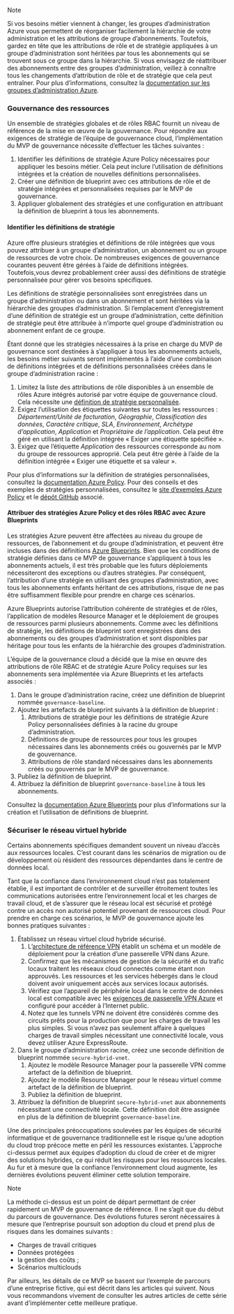 <!-- TEMPLATE FILE - DO NOT ADD METADATA -->
<!-- markdownlint-disable MD002 MD041 -->
> [!NOTE]
>Si vos besoins métier viennent à changer, les groupes d’administration Azure vous permettent de réorganiser facilement la hiérarchie de votre administration et les attributions de groupe d’abonnements. Toutefois, gardez en tête que les attributions de rôle et de stratégie appliquées à un groupe d’administration sont héritées par tous les abonnements qui se trouvent sous ce groupe dans la hiérarchie. Si vous envisagez de réattribuer des abonnements entre des groupes d’administration, veillez à connaître tous les changements d’attribution de rôle et de stratégie que cela peut entraîner. Pour plus d’informations, consultez la [documentation sur les groupes d’administration Azure](https://docs.microsoft.com/azure/governance/management-groups).

### <a name="governance-of-resources"></a>Gouvernance des ressources

Un ensemble de stratégies globales et de rôles RBAC fournit un niveau de référence de la mise en œuvre de la gouvernance. Pour répondre aux exigences de stratégie de l’équipe de gouvernance cloud, l’implémentation du MVP de gouvernance nécessite d’effectuer les tâches suivantes :

1. Identifier les définitions de stratégie Azure Policy nécessaires pour appliquer les besoins métier. Cela peut inclure l’utilisation de définitions intégrées et la création de nouvelles définitions personnalisées.
2. Créer une définition de blueprint avec ces attributions de rôle et de stratégie intégrées et personnalisées requises par le MVP de gouvernance.
3. Appliquer globalement des stratégies et une configuration en attribuant la définition de blueprint à tous les abonnements.

#### <a name="identify-policy-definitions"></a>Identifier les définitions de stratégie

Azure offre plusieurs stratégies et définitions de rôle intégrées que vous pouvez attribuer à un groupe d’administration, un abonnement ou un groupe de ressources de votre choix. De nombreuses exigences de gouvernance courantes peuvent être gérées à l’aide de définitions intégrées. Toutefois,vous devrez probablement créer aussi des définitions de stratégie personnalisée pour gérer vos besoins spécifiques.

Les définitions de stratégie personnalisées sont enregistrées dans un groupe d’administration ou dans un abonnement et sont héritées via la hiérarchie des groupes d’administration. Si l’emplacement d’enregistrement d’une définition de stratégie est un groupe d’administration, cette définition de stratégie peut être attribuée à n’importe quel groupe d’administration ou abonnement enfant de ce groupe.

Étant donné que les stratégies nécessaires à la prise en charge du MVP de gouvernance sont destinées à s’appliquer à tous les abonnements actuels, les besoins métier suivants seront implémentés à l’aide d’une combinaison de définitions intégrées et de définitions personnalisées créées dans le groupe d’administration racine :

1. Limitez la liste des attributions de rôle disponibles à un ensemble de rôles Azure intégrés autorisé par votre équipe de gouvernance cloud. Cela nécessite une [définition de stratégie personnalisée](https://github.com/Azure/azure-policy/tree/master/samples/Authorization/allowed-role-definitions).
2. Exigez l’utilisation des étiquettes suivantes sur toutes les ressources : *Département/Unité de facturation*, *Géographie*, *Classification des données*, *Caractère critique*, *SLA*, *Environnement*, *Archétype d’application*, *Application* et *Propriétaire de l’application*. Cela peut être géré en utilisant la définition intégrée « Exiger une étiquette spécifiée ».
3. Exigez que l’étiquette *Application* des ressources corresponde au nom du groupe de ressources approprié. Cela peut être gérée à l’aide de la définition intégrée « Exiger une étiquette et sa valeur ».

Pour plus d’informations sur la définition de stratégies personnalisées, consultez la [documentation Azure Policy](https://docs.microsoft.com/azure/governance/policy/tutorials/create-custom-policy-definition). Pour des conseils et des exemples de stratégies personnalisées, consultez le [site d’exemples Azure Policy](https://docs.microsoft.com/azure/governance/policy/samples) et le [dépôt GitHub](https://github.com/Azure/azure-policy) associé.

#### <a name="assign-azure-policy-and-rbac-roles-using-azure-blueprints"></a>Attribuer des stratégies Azure Policy et des rôles RBAC avec Azure Blueprints

Les stratégies Azure peuvent être affectées au niveau du groupe de ressources, de l’abonnement et du groupe d’administration, et peuvent être incluses dans des définitions [Azure Blueprints](https://docs.microsoft.com/azure/governance/blueprints/overview). Bien que les conditions de stratégie définies dans ce MVP de gouvernance s’appliquent à tous les abonnements actuels, il est très probable que les futurs déploiements nécessiteront des exceptions ou d’autres stratégies. Par conséquent, l’attribution d’une stratégie en utilisant des groupes d’administration, avec tous les abonnements enfants héritant de ces attributions, risque de ne pas être suffisamment flexible pour prendre en charge ces scénarios.

Azure Blueprints autorise l’attribution cohérente de stratégies et de rôles, l’application de modèles Resource Manager et le déploiement de groupes de ressources parmi plusieurs abonnements. Comme avec les définitions de stratégie, les définitions de blueprint sont enregistrées dans des abonnements ou des groupes d’administration et sont disponibles par héritage pour tous les enfants de la hiérarchie des groupes d’administration.

L’équipe de la gouvernance cloud a décidé que la mise en œuvre des attributions de rôle RBAC et de stratégie Azure Policy requises sur les abonnements sera implémentée via Azure Blueprints et les artefacts associés :

1. Dans le groupe d’administration racine, créez une définition de blueprint nommée `governance-baseline`.
2. Ajoutez les artefacts de blueprint suivants à la définition de blueprint :
    1. Attributions de stratégie pour les définitions de stratégie Azure Policy personnalisées définies à la racine du groupe d’administration.
    2. Définitions de groupe de ressources pour tous les groupes nécessaires dans les abonnements créés ou gouvernés par le MVP de gouvernance.
    3. Attributions de rôle standard nécessaires dans les abonnements créés ou gouvernés par le MVP de gouvernance.
3. Publiez la définition de blueprint.
4. Attribuez la définition de blueprint `governance-baseline` à tous les abonnements.

Consultez la [documentation Azure Blueprints](https://docs.microsoft.com/azure/governance/blueprints/overview) pour plus d’informations sur la création et l’utilisation de définitions de blueprint.

### <a name="secure-hybrid-vnet"></a>Sécuriser le réseau virtuel hybride

Certains abonnements spécifiques demandent souvent un niveau d’accès aux ressources locales. C’est courant dans les scénarios de migration ou de développement où résident des ressources dépendantes dans le centre de données local.

Tant que la confiance dans l’environnement cloud n’est pas totalement établie, il est important de contrôler et de surveiller étroitement toutes les communications autorisées entre l’environnement local et les charges de travail cloud, et de s’assurer que le réseau local est sécurisé et protégé contre un accès non autorisé potentiel provenant de ressources cloud. Pour prendre en charge ces scénarios, le MVP de gouvernance ajoute les bonnes pratiques suivantes :

1. Établissez un réseau virtuel cloud hybride sécurisé.
    1. L’[architecture de référence VPN](https://docs.microsoft.com/azure/architecture/reference-architectures/hybrid-networking/vpn) établit un schéma et un modèle de déploiement pour la création d’une passerelle VPN dans Azure.
    2. Confirmez que les mécanismes de gestion de la sécurité et du trafic locaux traitent les réseaux cloud connectés comme étant non approuvés. Les ressources et les services hébergés dans le cloud doivent avoir uniquement accès aux services locaux autorisés.
    3. Vérifiez que l’appareil de périphérie local dans le centre de données local est compatible avec les [exigences de passerelle VPN Azure](https://docs.microsoft.com/azure/vpn-gateway/vpn-gateway-about-vpn-devices) et configuré pour accéder à l’Internet public.
    4. Notez que les tunnels VPN ne doivent être considérés comme des circuits prêts pour la production que pour les charges de travail les plus simples. Si vous n’avez pas seulement affaire à quelques charges de travail simples nécessitant une connectivité locale, vous devez utiliser Azure ExpressRoute.
1. Dans le groupe d’administration racine, créez une seconde définition de blueprint nommée `secure-hybrid-vnet`.
    1. Ajoutez le modèle Resource Manager pour la passerelle VPN comme artefact de la définition de blueprint.
    2. Ajoutez le modèle Resource Manager pour le réseau virtuel comme artefact de la définition de blueprint.
    3. Publiez la définition de blueprint.
1. Attribuez la définition de blueprint `secure-hybrid-vnet` aux abonnements nécessitant une connectivité locale. Cette définition doit être assignée en plus de la définition de blueprint `governance-baseline`.

Une des principales préoccupations soulevées par les équipes de sécurité informatique et de gouvernance traditionnelle est le risque qu’une adoption du cloud trop précoce mette en péril les ressources existantes. L’approche ci-dessus permet aux équipes d’adoption du cloud de créer et de migrer des solutions hybrides, ce qui réduit les risques pour les ressources locales. Au fur et à mesure que la confiance l’environnement cloud augmente, les dernières évolutions peuvent éliminer cette solution temporaire.

> [!NOTE]
> La méthode ci-dessus est un point de départ permettant de créer rapidement un MVP de gouvernance de référence. Il ne s’agit que du début du parcours de gouvernance. Des évolutions futures seront nécessaires à mesure que l’entreprise poursuit son adoption du cloud et prend plus de risques dans les domaines suivants :
>
> - Charges de travail critiques
> - Données protégées
> - la gestion des coûts ;
> - Scénarios multiclouds
>
> Par ailleurs, les détails de ce MVP se basent sur l’exemple de parcours d’une entreprise fictive, qui est décrit dans les articles qui suivent. Nous vous recommandons vivement de consulter les autres articles de cette série avant d’implémenter cette meilleure pratique.
